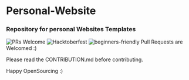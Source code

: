 # Personal-Website
### Repository for personal Websites Templates
![PRs Welcome](https://img.shields.io/badge/PRs-Welcome-yellowgreen)
![Hacktoberfest](https://img.shields.io/badge/-Hacktoberfest-yellowgreen)
![beginners-friendly](https://img.shields.io/badge/beginners-friendly-red)
Pull Requests are Welcomed :)

Please read the CONTRIBUTION.md before contributing.

Happy OpenSourcing :)
